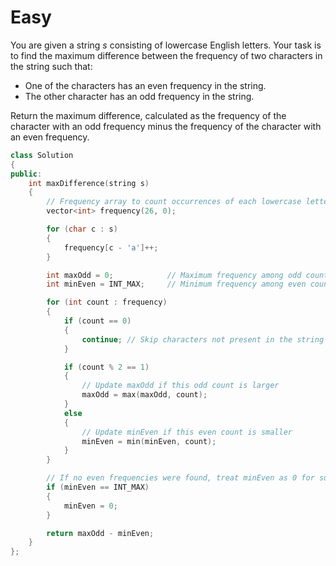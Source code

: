 # Easy

You are given a string $s$ consisting of lowercase English letters. Your task is to find the maximum difference between the frequency of two characters in the string such that:

- One of the characters has an even frequency in the string.
- The other character has an odd frequency in the string.

Return the maximum difference, calculated as the frequency of the character with an odd frequency minus the frequency of the character with an even frequency.

```cpp
class Solution 
{
public:
    int maxDifference(string s) 
    {
        // Frequency array to count occurrences of each lowercase letter
        vector<int> frequency(26, 0);

        for (char c : s) 
        {
            frequency[c - 'a']++;
        }

        int maxOdd = 0;            // Maximum frequency among odd counts
        int minEven = INT_MAX;     // Minimum frequency among even counts

        for (int count : frequency) 
        {
            if (count == 0) 
            {
                continue; // Skip characters not present in the string
            }

            if (count % 2 == 1) 
            {
                // Update maxOdd if this odd count is larger
                maxOdd = max(maxOdd, count);
            } 
            else 
            {
                // Update minEven if this even count is smaller
                minEven = min(minEven, count);
            }
        }

        // If no even frequencies were found, treat minEven as 0 for subtraction
        if (minEven == INT_MAX) 
        {
            minEven = 0;
        }

        return maxOdd - minEven;
    }
};
```
